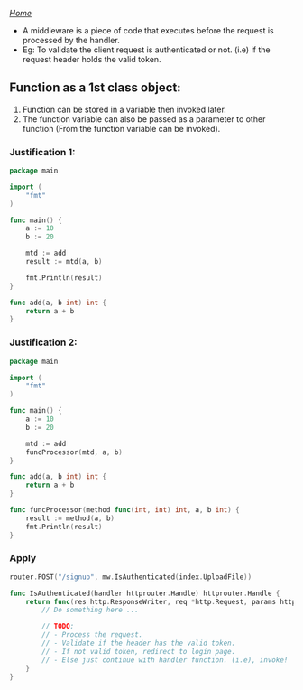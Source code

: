 *[Home](../README.md)*

- A middleware is a piece of code that executes before the request is processed by the handler.
- Eg: To validate the client request is authenticated or not. (i.e) if the request header holds the valid token.

## Function as a 1st class object:

1. Function can be stored in a variable then invoked later.
2. The function variable can also be passed as a parameter to other function (From the function variable can be invoked).


### Justification 1:

``` Go
package main

import (
	"fmt"
)

func main() {
	a := 10
	b := 20

	mtd := add
	result := mtd(a, b)

	fmt.Println(result)
}

func add(a, b int) int {
	return a + b
}

```

### Justification 2:

``` Go
package main

import (
	"fmt"
)

func main() {
	a := 10
	b := 20

	mtd := add
	funcProcessor(mtd, a, b)
}

func add(a, b int) int {
	return a + b
}

func funcProcessor(method func(int, int) int, a, b int) {
	result := method(a, b)
	fmt.Println(result)
}

```

### Apply

``` Go
router.POST("/signup", mw.IsAuthenticated(index.UploadFile))

func IsAuthenticated(handler httprouter.Handle) httprouter.Handle {
	return func(res http.ResponseWriter, req *http.Request, params httprouter.Params) {
        // Do something here ...

        // TODO:
        // - Process the request. 
        // - Validate if the header has the valid token.
        // - If not valid token, redirect to login page.
        // - Else just continue with handler function. (i.e), invoke!
    }
}

```
